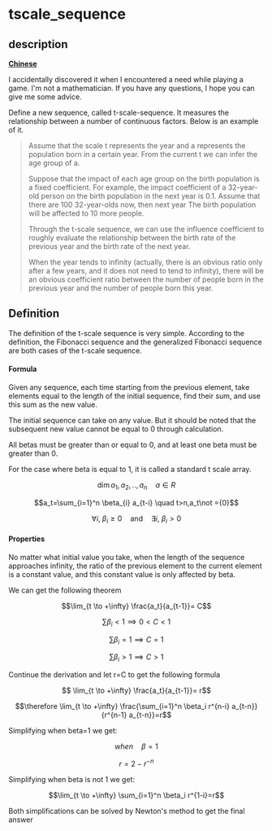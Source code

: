 # tscale_sequence

## description

**[Chinese](README_CN.md)**

I accidentally discovered it when I encountered a need while playing a game. I'm not a mathematician. If you have any questions, I hope you can give me some advice.

Define a new sequence, called t-scale-sequence. It measures the relationship between a number of continuous factors. Below is an example of it.

> Assume that the scale t represents the year and a represents the population born in a certain year. From the current t we can infer the age group of a.
>
> Suppose that the impact of each age group on the birth population is a fixed coefficient. For example, the impact coefficient of a 32-year-old person on the birth population in the next year is 0.1. Assume that there are 100 32-year-olds now, then next year The birth population will be affected to 10 more people.
>
> Through the t-scale sequence, we can use the influence coefficient to roughly evaluate the relationship between the birth rate of the previous year and the birth rate of the next year.
>
> When the year tends to infinity (actually, there is an obvious ratio only after a few years, and it does not need to tend to infinity), there will be an obvious coefficient ratio between the number of people born in the previous year and the number of people born this year.

## Definition

The definition of the t-scale sequence is very simple. According to the definition, the Fibonacci sequence and the generalized Fibonacci sequence are both cases of the t-scale sequence.

#### Formula

Given any sequence, each time starting from the previous element, take elements equal to the length of the initial sequence, find their sum, and use this sum as the new value.

The initial sequence can take on any value. But it should be noted that the subsequent new value cannot be equal to 0 through calculation.

All betas must be greater than or equal to 0, and at least one beta must be greater than 0.

For the case where beta is equal to 1, it is called a standard t scale array.

$$\dim a_1,a_2,..,a_n \quad a\in R$$

$$a_t=\sum_{i=1}^n \beta_{i} a_{t-i} \quad t>n,a_t\not ={0}$$

$$\forall i, \ \beta_i \geq 0 \quad \text{and} \quad \exists i, \ \beta_i > 0$$

#### Properties

No matter what initial value you take, when the length of the sequence approaches infinity, the ratio of the previous element to the current element is a constant value, and this constant value is only affected by beta.

We can get the following theorem

$$\lim_{t \to +\infty} \frac{a_t}{a_{t-1}}= C$$

$$\sum \beta_i < 1 \implies 0 < C < 1$$

$$\sum \beta_i = 1 \implies C = 1$$

$$\sum \beta_i > 1 \implies C > 1$$

Continue the derivation and let r=C to get the following formula

$$ \lim_{t \to +\infty} \frac{a_t}{a_{t-1}}= r$$

$$\therefore \lim_{t \to +\infty} \frac{\sum_{i=1}^n \beta_i r^{n-i} a_{t-n}}{r^{n-1} a_{t-n}}=r$$

Simplifying when beta=1 we get:

$$when \quad \beta =1$$

$$r=2-r^{-n}$$

Simplifying when beta is not 1 we get:

$$\lim_{t \to +\infty} \sum_{i=1}^n \beta_i r^{1-i}=r$$

Both simplifications can be solved by Newton's method to get the final answer